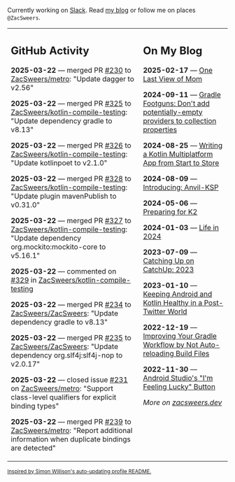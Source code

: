 Currently working on [Slack](https://slack.com/). Read [my blog](https://zacsweers.dev/) or follow me on places `@ZacSweers`.

<table><tr><td valign="top" width="60%">

## GitHub Activity
<!-- githubActivity starts -->
**2025-03-22** — merged PR [#230](https://github.com/ZacSweers/metro/pull/230) to [ZacSweers/metro](https://github.com/ZacSweers/metro): "Update dagger to v2.56"

**2025-03-22** — merged PR [#325](https://github.com/ZacSweers/kotlin-compile-testing/pull/325) to [ZacSweers/kotlin-compile-testing](https://github.com/ZacSweers/kotlin-compile-testing): "Update dependency gradle to v8.13"

**2025-03-22** — merged PR [#326](https://github.com/ZacSweers/kotlin-compile-testing/pull/326) to [ZacSweers/kotlin-compile-testing](https://github.com/ZacSweers/kotlin-compile-testing): "Update kotlinpoet to v2.1.0"

**2025-03-22** — merged PR [#328](https://github.com/ZacSweers/kotlin-compile-testing/pull/328) to [ZacSweers/kotlin-compile-testing](https://github.com/ZacSweers/kotlin-compile-testing): "Update plugin mavenPublish to v0.31.0"

**2025-03-22** — merged PR [#327](https://github.com/ZacSweers/kotlin-compile-testing/pull/327) to [ZacSweers/kotlin-compile-testing](https://github.com/ZacSweers/kotlin-compile-testing): "Update dependency org.mockito:mockito-core to v5.16.1"

**2025-03-22** — commented on [#329](https://github.com/ZacSweers/kotlin-compile-testing/issues/329#issuecomment-2745898091) in [ZacSweers/kotlin-compile-testing](https://github.com/ZacSweers/kotlin-compile-testing)

**2025-03-22** — merged PR [#234](https://github.com/ZacSweers/ZacSweers/pull/234) to [ZacSweers/ZacSweers](https://github.com/ZacSweers/ZacSweers): "Update dependency gradle to v8.13"

**2025-03-22** — merged PR [#235](https://github.com/ZacSweers/ZacSweers/pull/235) to [ZacSweers/ZacSweers](https://github.com/ZacSweers/ZacSweers): "Update dependency org.slf4j:slf4j-nop to v2.0.17"

**2025-03-22** — closed issue [#231](https://github.com/ZacSweers/metro/issues/231) on [ZacSweers/metro](https://github.com/ZacSweers/metro): "Support class-level qualifiers for explicit binding types"

**2025-03-22** — merged PR [#239](https://github.com/ZacSweers/metro/pull/239) to [ZacSweers/metro](https://github.com/ZacSweers/metro): "Report additional information when duplicate bindings are detected"
<!-- githubActivity ends -->
</td><td valign="top" width="40%">

## On My Blog
<!-- blog starts -->
**2025-02-17** — [One Last View of Mom](https://www.zacsweers.dev/one-last-view-of-mom/)

**2024-09-11** — [Gradle Footguns: Don't add potentially-empty providers to collection properties](https://www.zacsweers.dev/gradle-footgun-adding-empty-providers-to-collection-properties/)

**2024-08-25** — [Writing a Kotlin Multiplatform App from Start to Store](https://www.zacsweers.dev/writing-a-kotlin-multiplatform-app-from-start-to-store/)

**2024-08-09** — [Introducing: Anvil-KSP](https://www.zacsweers.dev/introducing-anvil-ksp/)

**2024-05-06** — [Preparing for K2](https://www.zacsweers.dev/preparing-for-k2/)

**2024-01-03** — [Life in 2024](https://www.zacsweers.dev/life-in-2024/)

**2023-07-09** — [Catching Up on CatchUp: 2023](https://www.zacsweers.dev/catching-up-on-catchup-2023/)

**2023-01-10** — [Keeping Android and Kotlin Healthy in a Post-Twitter World](https://www.zacsweers.dev/keeping-android-healthy/)

**2022-12-19** — [Improving Your Gradle Workflow by Not Auto-reloading Build Files](https://www.zacsweers.dev/improving-your-workflow-by-not-auto-reloading-build-files/)

**2022-11-30** — [Android Studio's "I'm Feeling Lucky" Button](https://www.zacsweers.dev/android-studios-im-feeling-lucky-button/)
<!-- blog ends -->
_More on [zacsweers.dev](https://zacsweers.dev/)_
</td></tr></table>

<sub><a href="https://simonwillison.net/2020/Jul/10/self-updating-profile-readme/">Inspired by Simon Willison's auto-updating profile README.</a></sub>